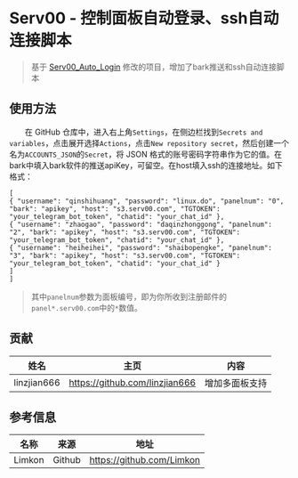 # Serv00 - 控制面板自动登录、ssh自动连接脚本

> 基于 [Serv00_Auto_Login](https://github.com/bg8ixz/Serv00_Auto_Login) 修改的项目，增加了bark推送和ssh自动连接脚本

## 使用方法
　　在 GitHub 仓库中，进入右上角`Settings`，在侧边栏找到`Secrets and variables`，点击展开选择`Actions`，点击`New repository secret`，然后创建一个名为`ACCOUNTS_JSON`的`Secret`，将 JSON 格式的账号密码字符串作为它的值。在bark中填入bark软件的推送apiKey，可留空。在host填入ssh的连接地址。如下格式：  
```
[  
{ "username": "qinshihuang", "password": "linux.do", "panelnum": "0", "bark": "apikey", "host": "s3.serv00.com", "TGTOKEN": "your_telegram_bot_token", "chatid": "your_chat_id" },
{ "username": "zhaogao", "password": "daqinzhonggong", "panelnum": "2", "bark": "apikey", "host": "s3.serv00.com", "TGTOKEN": "your_telegram_bot_token", "chatid": "your_chat_id" },
{ "username": "heiheihei", "password": "shaibopengke", "panelnum": "3", "bark": "apikey", "host": "s3.serv00.com", "TGTOKEN": "your_telegram_bot_token", "chatid": "your_chat_id" }
]
]
```
> 其中`panelnum`参数为面板编号，即为你所收到注册邮件的`panel*.serv00.com`中的`*`数值。

## 贡献
|姓名|主页|内容|
| :------------: | :------------: | :------------: |
|linzjian666|https://github.com/linzjian666|增加多面板支持|

## 参考信息
|  名称 |来源|地址|
| :------------: | :------------: | :------------: |
|Limkon|Github|https://github.com/Limkon|
